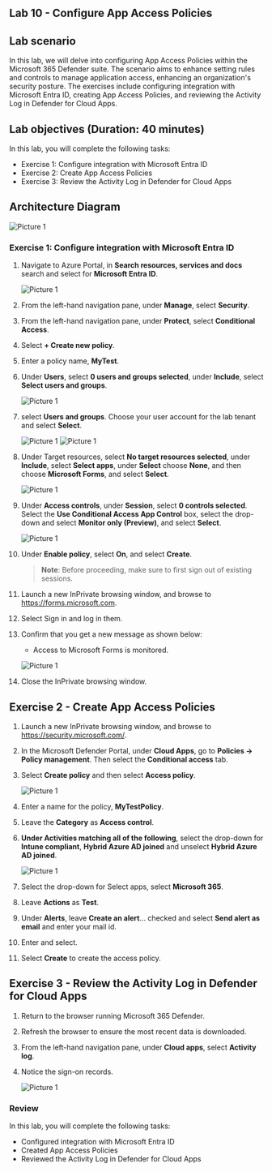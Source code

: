 ## Lab 10 - Configure App Access Policies 

## Lab scenario

In this lab, we will delve into configuring App Access Policies within the Microsoft 365 Defender suite. The scenario aims to enhance setting rules and controls to manage application access, enhancing an organization's security posture. The exercises include configuring integration with Microsoft Entra ID, creating App Access Policies, and reviewing the Activity Log in Defender for Cloud Apps. 

## Lab objectives (Duration: 40 minutes)

In this lab, you will complete the following tasks:

- Exercise 1: Configure integration with Microsoft Entra ID
- Exercise 2: Create App Access Policies
- Exercise 3: Review the Activity Log in Defender for Cloud Apps

## Architecture Diagram

   ![Picture 1](../Media/lab10-arch.png)

### Exercise 1: Configure integration with Microsoft Entra ID

1. Navigate to Azure Portal, in **Search resources, services and docs** search and select for **Microsoft Entra ID**.

   ![Picture 1](../Media/image_41.png)

1. From the left-hand navigation pane, under **Manage**, select **Security**.

1. From the left-hand navigation pane, under **Protect**, select **Conditional Access**.

1. Select **+ Create new policy**.

1. Enter a policy name, **MyTest**.

1. Under **Users**, select **0 users and groups selected**, under **Include**, select **Select users and groups**.

   ![Picture 1](../Media/image_43.png)

1. select **Users and groups**.
Choose your user account for the lab tenant and select **Select**.

   ![Picture 1](../Media/image_45.png)
   ![Picture 1](../Media/image_44.png)

1. Under Target resources, select **No target resources selected**, under **Include**, select **Select apps**, under **Select** choose **None**, and then choose **Microsoft Forms**, and select **Select**.

   ![Picture 1](../Media/image_46.png)

1.  Under **Access controls**, under **Session**, select **0 controls selected**. Select the **Use Conditional Access App Control** box, select the drop-down and select **Monitor only (Preview)**, and select **Select**.

    ![Picture 1](../Media/image_47.png)

1. Under **Enable policy**, select **On**, and select **Create**.

   >**Note**: Before proceeding, make sure to first sign out of existing sessions.

1. Launch a new InPrivate browsing window, and browse to https://forms.microsoft.com.

1. Select Sign in and log in them.

1. Confirm that you get a new message as shown below:

    - Access to Microsoft Forms is monitored.

   ![Picture 1](../Media/image_49.png)

1. Close the InPrivate browsing window.

## Exercise 2 - Create App Access Policies

1. Launch a new InPrivate browsing window, and browse to https://security.microsoft.com/.

1. In the Microsoft Defender Portal, under **Cloud Apps**, go to **Policies -> Policy management**. Then select the **Conditional access** tab.

1. Select **Create policy** and then select **Access policy**.

   ![Picture 1](../Media/accesspolicy1.png)

1. Enter a name for the policy, **MyTestPolicy**.

1. Leave the **Category** as **Access control**.

1. **Under Activities matching all of the following**, select the drop-down for **Intune compliant**, **Hybrid Azure AD joined** and unselect **Hybrid Azure AD joined**.

   ![Picture 1](../Media/image_48.png)

1. Select the drop-down for Select apps, select **Microsoft 365**.

1. Leave **Actions** as **Test**.

1. Under **Alerts**, leave **Create an alert**... checked and select **Send alert as email** and enter your mail id.

1. Enter and select.

1. Select **Create** to create the access policy.

## Exercise 3 - Review the Activity Log in Defender for Cloud Apps

1. Return to the browser running Microsoft 365 Defender.

2. Refresh the browser to ensure the most recent data is downloaded.

3. From the left-hand navigation pane, under **Cloud apps**, select **Activity log**.

4. Notice the sign-on records.

   ![Picture 1](../Media/image_50.png)

### Review

In this lab, you will complete the following tasks:

- Configured integration with Microsoft Entra ID
- Created App Access Policies
- Reviewed the Activity Log in Defender for Cloud Apps

